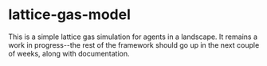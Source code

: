 # lattice-gas-model
This is a simple lattice gas simulation for agents in a landscape. 
It remains a work in progress--the rest of the framework should go up in the next couple of weeks, along with documentation.
